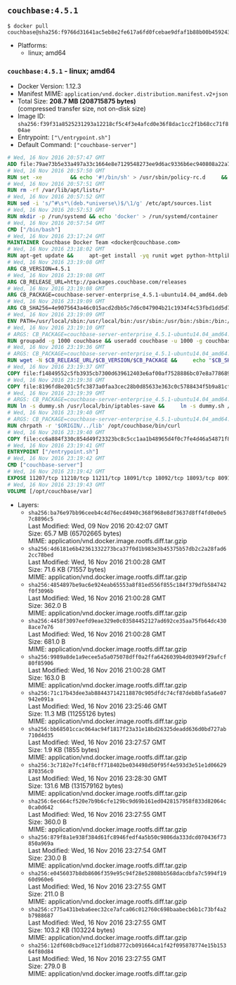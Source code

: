 ## `couchbase:4.5.1`

```console
$ docker pull couchbase@sha256:f9766d31641ac5eb8e2fe617a6fd0fcebae9dfaf1b88b00b459243722ab3570a
```

-	Platforms:
	-	linux; amd64

### `couchbase:4.5.1` - linux; amd64

-	Docker Version: 1.12.3
-	Manifest MIME: `application/vnd.docker.distribution.manifest.v2+json`
-	Total Size: **208.7 MB (208715875 bytes)**  
	(compressed transfer size, not on-disk size)
-	Image ID: `sha256:f39f31a8525231293a12218cf5c4f3e4afcd0e36f8dac1cc2f1b68cc71f804ae`
-	Entrypoint: `["\/entrypoint.sh"]`
-	Default Command: `["couchbase-server"]`

```dockerfile
# Wed, 16 Nov 2016 20:57:47 GMT
ADD file:79ae73b5e33a497a33c1664e8e7129548273ee9d6ac9336b6ec940808a22a781 in / 
# Wed, 16 Nov 2016 20:57:50 GMT
RUN set -xe 		&& echo '#!/bin/sh' > /usr/sbin/policy-rc.d 	&& echo 'exit 101' >> /usr/sbin/policy-rc.d 	&& chmod +x /usr/sbin/policy-rc.d 		&& dpkg-divert --local --rename --add /sbin/initctl 	&& cp -a /usr/sbin/policy-rc.d /sbin/initctl 	&& sed -i 's/^exit.*/exit 0/' /sbin/initctl 		&& echo 'force-unsafe-io' > /etc/dpkg/dpkg.cfg.d/docker-apt-speedup 		&& echo 'DPkg::Post-Invoke { "rm -f /var/cache/apt/archives/*.deb /var/cache/apt/archives/partial/*.deb /var/cache/apt/*.bin || true"; };' > /etc/apt/apt.conf.d/docker-clean 	&& echo 'APT::Update::Post-Invoke { "rm -f /var/cache/apt/archives/*.deb /var/cache/apt/archives/partial/*.deb /var/cache/apt/*.bin || true"; };' >> /etc/apt/apt.conf.d/docker-clean 	&& echo 'Dir::Cache::pkgcache ""; Dir::Cache::srcpkgcache "";' >> /etc/apt/apt.conf.d/docker-clean 		&& echo 'Acquire::Languages "none";' > /etc/apt/apt.conf.d/docker-no-languages 		&& echo 'Acquire::GzipIndexes "true"; Acquire::CompressionTypes::Order:: "gz";' > /etc/apt/apt.conf.d/docker-gzip-indexes 		&& echo 'Apt::AutoRemove::SuggestsImportant "false";' > /etc/apt/apt.conf.d/docker-autoremove-suggests
# Wed, 16 Nov 2016 20:57:51 GMT
RUN rm -rf /var/lib/apt/lists/*
# Wed, 16 Nov 2016 20:57:52 GMT
RUN sed -i 's/^#\s*\(deb.*universe\)$/\1/g' /etc/apt/sources.list
# Wed, 16 Nov 2016 20:57:53 GMT
RUN mkdir -p /run/systemd && echo 'docker' > /run/systemd/container
# Wed, 16 Nov 2016 20:57:54 GMT
CMD ["/bin/bash"]
# Wed, 16 Nov 2016 23:17:24 GMT
MAINTAINER Couchbase Docker Team <docker@couchbase.com>
# Wed, 16 Nov 2016 23:18:02 GMT
RUN apt-get update &&     apt-get install -yq runit wget python-httplib2 chrpath     lsof lshw sysstat net-tools numactl  &&     apt-get autoremove && apt-get clean &&     rm -rf /var/lib/apt/lists/* /tmp/* /var/tmp/*
# Wed, 16 Nov 2016 23:19:08 GMT
ARG CB_VERSION=4.5.1
# Wed, 16 Nov 2016 23:19:08 GMT
ARG CB_RELEASE_URL=http://packages.couchbase.com/releases
# Wed, 16 Nov 2016 23:19:08 GMT
ARG CB_PACKAGE=couchbase-server-enterprise_4.5.1-ubuntu14.04_amd64.deb
# Wed, 16 Nov 2016 23:19:09 GMT
ARG CB_SHA256=4e9075643a46c015acd2dbb5c7d6c047904b21c1934f4c53fbd1dd5d73c74c82
# Wed, 16 Nov 2016 23:19:09 GMT
ENV PATH=/usr/local/sbin:/usr/local/bin:/usr/sbin:/usr/bin:/sbin:/bin:/opt/couchbase/bin:/opt/couchbase/bin/tools:/opt/couchbase/bin/install
# Wed, 16 Nov 2016 23:19:10 GMT
# ARGS: CB_PACKAGE=couchbase-server-enterprise_4.5.1-ubuntu14.04_amd64.deb CB_RELEASE_URL=http://packages.couchbase.com/releases CB_SHA256=4e9075643a46c015acd2dbb5c7d6c047904b21c1934f4c53fbd1dd5d73c74c82 CB_VERSION=4.5.1
RUN groupadd -g 1000 couchbase && useradd couchbase -u 1000 -g couchbase -M
# Wed, 16 Nov 2016 23:19:36 GMT
# ARGS: CB_PACKAGE=couchbase-server-enterprise_4.5.1-ubuntu14.04_amd64.deb CB_RELEASE_URL=http://packages.couchbase.com/releases CB_SHA256=4e9075643a46c015acd2dbb5c7d6c047904b21c1934f4c53fbd1dd5d73c74c82 CB_VERSION=4.5.1
RUN wget -N $CB_RELEASE_URL/$CB_VERSION/$CB_PACKAGE &&     echo "$CB_SHA256  $CB_PACKAGE" | sha256sum -c - &&     dpkg -i ./$CB_PACKAGE && rm -f ./$CB_PACKAGE
# Wed, 16 Nov 2016 23:19:37 GMT
COPY file:f14849552c5fb3935cb7300d639612403e6af00af7528886bc07e8a778689a7e in /etc/service/couchbase-server/run 
# Wed, 16 Nov 2016 23:19:38 GMT
COPY file:8196fd8e201c5fc3873a0faa3cec28b0d85633e363c0c5788434f5b9a81cfa5b in /usr/local/bin/ 
# Wed, 16 Nov 2016 23:19:39 GMT
# ARGS: CB_PACKAGE=couchbase-server-enterprise_4.5.1-ubuntu14.04_amd64.deb CB_RELEASE_URL=http://packages.couchbase.com/releases CB_SHA256=4e9075643a46c015acd2dbb5c7d6c047904b21c1934f4c53fbd1dd5d73c74c82 CB_VERSION=4.5.1
RUN ln -s dummy.sh /usr/local/bin/iptables-save &&     ln -s dummy.sh /usr/local/bin/lvdisplay &&     ln -s dummy.sh /usr/local/bin/vgdisplay &&     ln -s dummy.sh /usr/local/bin/pvdisplay
# Wed, 16 Nov 2016 23:19:40 GMT
# ARGS: CB_PACKAGE=couchbase-server-enterprise_4.5.1-ubuntu14.04_amd64.deb CB_RELEASE_URL=http://packages.couchbase.com/releases CB_SHA256=4e9075643a46c015acd2dbb5c7d6c047904b21c1934f4c53fbd1dd5d73c74c82 CB_VERSION=4.5.1
RUN chrpath -r '$ORIGIN/../lib' /opt/couchbase/bin/curl
# Wed, 16 Nov 2016 23:19:40 GMT
COPY file:cc6a884f330c854d49f23323bc8c5cc1aa1b48965d4f0c7fe4d46a54871f866f in / 
# Wed, 16 Nov 2016 23:19:41 GMT
ENTRYPOINT ["/entrypoint.sh"]
# Wed, 16 Nov 2016 23:19:42 GMT
CMD ["couchbase-server"]
# Wed, 16 Nov 2016 23:19:42 GMT
EXPOSE 11207/tcp 11210/tcp 11211/tcp 18091/tcp 18092/tcp 18093/tcp 8091/tcp 8092/tcp 8093/tcp 8094/tcp
# Wed, 16 Nov 2016 23:19:43 GMT
VOLUME [/opt/couchbase/var]
```

-	Layers:
	-	`sha256:ba76e97bb96ceeb4c4d76ecd4940c368f968e8df3637d8ff4fd0e0e57c8896c5`  
		Last Modified: Wed, 09 Nov 2016 20:42:07 GMT  
		Size: 65.7 MB (65702665 bytes)  
		MIME: application/vnd.docker.image.rootfs.diff.tar.gzip
	-	`sha256:4d6181e6b42361332273bca37f0d1b983e3b45375b57db2c2a28fad62cc78bed`  
		Last Modified: Wed, 16 Nov 2016 21:00:28 GMT  
		Size: 71.6 KB (71557 bytes)  
		MIME: application/vnd.docker.image.rootfs.diff.tar.gzip
	-	`sha256:4854897be9ac6e924eab65553a8f81ed556f855c184f379dfb584742f0f3096b`  
		Last Modified: Wed, 16 Nov 2016 21:00:28 GMT  
		Size: 362.0 B  
		MIME: application/vnd.docker.image.rootfs.diff.tar.gzip
	-	`sha256:4458f3097eefd9eae329e0c03584452127ad692ce35aa75fb64dc4308ace7e76`  
		Last Modified: Wed, 16 Nov 2016 21:00:28 GMT  
		Size: 681.0 B  
		MIME: application/vnd.docker.image.rootfs.diff.tar.gzip
	-	`sha256:9989a8de1a9ecee5a5a075078dff0a2ffa6426039b4d03949f29afcf80f85906`  
		Last Modified: Wed, 16 Nov 2016 21:00:28 GMT  
		Size: 163.0 B  
		MIME: application/vnd.docker.image.rootfs.diff.tar.gzip
	-	`sha256:71c17b43dee3ab884437142118870c905dfdc74cf87deb8bfa5a6e07942e091a`  
		Last Modified: Wed, 16 Nov 2016 23:25:46 GMT  
		Size: 11.3 MB (11255126 bytes)  
		MIME: application/vnd.docker.image.rootfs.diff.tar.gzip
	-	`sha256:bb68501ccac064ac94f1817f23a31e18bd26325deadd636d0bd727ab710d4d35`  
		Last Modified: Wed, 16 Nov 2016 23:27:57 GMT  
		Size: 1.9 KB (1855 bytes)  
		MIME: application/vnd.docker.image.rootfs.diff.tar.gzip
	-	`sha256:3c7182e7fc14f8cff718402be034498d50f95f4e593d3e51e1d06629870356c0`  
		Last Modified: Wed, 16 Nov 2016 23:28:30 GMT  
		Size: 131.6 MB (131579162 bytes)  
		MIME: application/vnd.docker.image.rootfs.diff.tar.gzip
	-	`sha256:6ec664cf520e7b9b6cfe129bc9d69b161ed0428157958f833d82064c0ca0d642`  
		Last Modified: Wed, 16 Nov 2016 23:27:55 GMT  
		Size: 360.0 B  
		MIME: application/vnd.docker.image.rootfs.diff.tar.gzip
	-	`sha256:879f8a1e938f384d61fc8946fedf4a5b50c9806da333dcd070436f73850a969a`  
		Last Modified: Wed, 16 Nov 2016 23:27:54 GMT  
		Size: 230.0 B  
		MIME: application/vnd.docker.image.rootfs.diff.tar.gzip
	-	`sha256:e0456037b8db8606f359e95c94f28e52808bb568dacdbfa7c5994f1960d960e6`  
		Last Modified: Wed, 16 Nov 2016 23:27:55 GMT  
		Size: 211.0 B  
		MIME: application/vnd.docker.image.rootfs.diff.tar.gzip
	-	`sha256:c775a431beba6eec32ce7afca06c012760c698baabecb6b1c73bf4a2b7988687`  
		Last Modified: Wed, 16 Nov 2016 23:27:55 GMT  
		Size: 103.2 KB (103224 bytes)  
		MIME: application/vnd.docker.image.rootfs.diff.tar.gzip
	-	`sha256:12df608cbd9ace12f1ddb8772cb091664ca1f42f095878774e15b15364f80d84`  
		Last Modified: Wed, 16 Nov 2016 23:27:55 GMT  
		Size: 279.0 B  
		MIME: application/vnd.docker.image.rootfs.diff.tar.gzip
